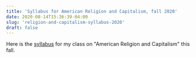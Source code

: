```yaml
---
title: 'Syllabus for American Religion and Capitalism, fall 2020'
date: 2020-08-14T15:36:39-04:00
slug: 'religion-and-capitalism-syllabus-2020'
draft: false
---
```


Here is the [syllabus](/courses/capitalism.2020/) for my class on "American Religion and Capitalism" this fall.
